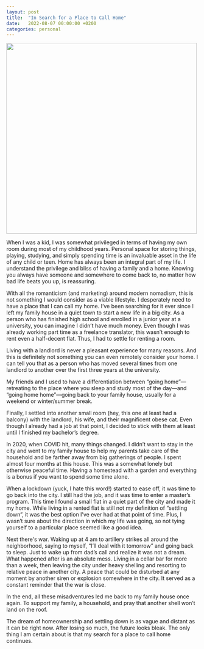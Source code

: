 ```yaml
---
layout: post
title:  "In Search for a Place to Call Home"
date:   2022-08-07 00:00:00 +0200
categories: personal
---
```


<img src="https://ik.imagekit.io/alxwnth/Alex_s_Thoughts_Archive/20200919_190402.jpg-2.webp?ik-sdk-version=javascript-1.4.3&updatedAt=1667565526167" width=500/>

When I was a kid, I was somewhat privileged in terms of having my own room during most of my childhood years. Personal space for storing things, playing, studying, and simply spending time is an invaluable asset in the life of any child or teen. Home has always been an integral part of my life. I understand the privilege and bliss of having a family and a home. Knowing you always have someone and somewhere to come back to, no matter how bad life beats you up, is reassuring.

With all the romanticism (and marketing) around modern nomadism, this is not something I would consider as a viable lifestyle. I desperately need to have a place that I can call my home. I’ve been searching for it ever since I left my family house in a quiet town to start a new life in a big city. As a person who has finished high school and enrolled in a junior year at a university, you can imagine I didn’t have much money. Even though I was already working part time as a freelance translator, this wasn’t enough to rent even a half-decent flat. Thus, I had to settle for renting a room.

Living with a landlord is never a pleasant experience for many reasons. And this is definitely not something you can even remotely consider your home. I can tell you that as a person who has moved several times from one landlord to another over the first three years at the university.

My friends and I used to have a differentiation between “going home”—retreating to the place where you sleep and study most of the day—and “going home home”—going back to your family house, usually for a weekend or winter/summer break.

Finally, I settled into another small room (hey, this one at least had a balcony) with the landlord, his wife, and their magnificent obese cat. Even though I already had a job at that point, I decided to stick with them at least until I finished my bachelor’s degree.

In 2020, when COVID hit, many things changed. I didn’t want to stay in the city and went to my family house to help my parents take care of the household and be farther away from big gatherings of people. I spent almost four months at this house. This was a somewhat lonely but otherwise peaceful time. Having a homestead with a garden and everything is a bonus if you want to spend some time alone.

When a lockdown (yuck, I hate this word!) started to ease off, it was time to go back into the city. I still had the job, and it was time to enter a master’s program. This time I found a small flat in a quiet part of the city and made it my home. While living in a rented flat is still not my definition of “settling down”, it was the best option I’ve ever had at that point of time. Plus, I wasn’t sure about the direction in which my life was going, so not tying yourself to a particular place seemed like a good idea.

Next there's war. Waking up at 4 am to artillery strikes all around the neighborhood, saying to myself, “I’ll deal with it tomorrow” and going back to sleep. Just to wake up from dad’s call and realize it was not a dream. What happened after is an absolute mess. Living in a cellar bar for more than a week, then leaving the city under heavy shelling and resorting to relative peace in another city. A peace that could be disturbed at any moment by another siren or explosion somewhere in the city. It served as a constant reminder that the war is close.

In the end, all these misadventures led me back to my family house once again. To support my family, a household, and pray that another shell won’t land on the roof.

The dream of homeownership and settling down is as vague and distant as it can be right now. After losing so much, the future looks bleak. The only thing I am certain about is that my search for a place to call home continues.
